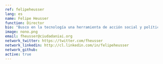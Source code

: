 ```yaml
---
ref: felipeheusser
lang: es
name: Felipe Heusser
function: Director
bio: "Busco en la tecnología una herramienta de acción social y política para empoderar a ciudadanos, y trasladar poder desde los pocos hacia los muchos. Orgulloso y #chocho de @ciudadaniai"
image: nono.png
email: fheusser@ciudadaniai.org
network_twitter: https://twitter.com/fheusser
network_linkedin: http://cl.linkedin.com/in/felipeheusser
network_github:
active: true
---
```


